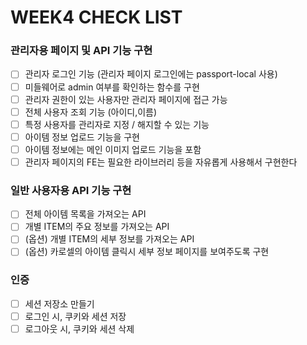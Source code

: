 # WEEK4 CHECK LIST

### 관리자용 페이지 및 API 기능 구현
- [ ] 관리자 로그인 기능 (관리자 페이지 로그인에는 passport-local 사용)
- [ ] 미들웨어로 admin 여부를 확인하는 함수를 구현
- [ ] 관리자 권한이 있는 사용자만 관리자 페이지에 접근 가능
- [ ] 전체 사용자 조회 기능 (아이디,이름)
- [ ] 특정 사용자를 관리자로 지정 / 해지할 수 있는 기능
- [ ] 아이템 정보 업로드 기능을 구현
- [ ] 아이템 정보에는 메인 이미지 업로드 기능을 포함
- [ ] 관리자 페이지의 FE는 필요한 라이브러리 등을 자유롭게 사용해서 구현한다

### 일반 사용자용 API 기능 구현
- [ ] 전체 아이템 목록을 가져오는 API
- [ ] 개별 ITEM의 주요 정보를 가져오는 API
- [ ] (옵션) 개별 ITEM의 세부 정보를 가져오는 API
- [ ] (옵션) 카로셀의 아이템 클릭시 세부 정보 페이지를 보여주도록 구현

### 인증
- [ ] 세션 저장소 만들기 
- [ ] 로그인 시, 쿠키와 세션 저장
- [ ] 로그아웃 시, 쿠키와 세션 삭제 
